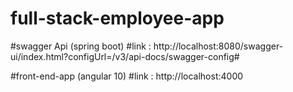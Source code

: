 # full-stack-employee-app
#swagger Api (spring boot)
#link : http://localhost:8080/swagger-ui/index.html?configUrl=/v3/api-docs/swagger-config#

#front-end-app (angular 10)
#link :  http://localhost:4000
